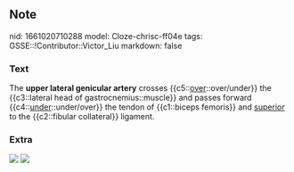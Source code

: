 ## Note
nid: 1661020710288
model: Cloze-chrisc-ff04e
tags: GSSE::!Contributor::Victor_Liu
markdown: false

### Text
The <b>upper lateral genicular artery</b> crosses
{{c5::<u>over</u>::over/under}} the {{c3::lateral head of
gastrocnemius::muscle}} and passes forward
{{c4::<u>under</u>::under/over}} the tendon of {{c1::biceps
femoris}} and <u>superior</u> to the {{c2::fibular collateral}}
ligament.

### Extra
<img src="paste-0be5a68465ea72f950d85e5e35ee0ef13a7fac9d.jpg">
<img src="popliteal-artery-anatomy.png">
